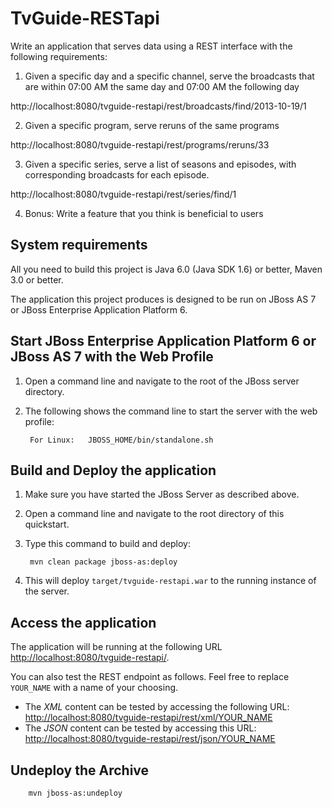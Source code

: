 TvGuide-RESTapi
===================

Write an application that serves data using a REST­ interface with the following requirements:
1) Given a specific day and a specific channel, serve the broadcasts that are within 07:00 AM the same day and 07:00 AM the following day

http://localhost:8080/tvguide-restapi/rest/broadcasts/find/2013-10-19/1

2) Given a specific program, serve reruns of the same programs

http://localhost:8080/tvguide-restapi/rest/programs/reruns/33

3) Given a specific series, serve a list of seasons and episodes, with corresponding broadcasts for each episode.

http://localhost:8080/tvguide-restapi/rest/series/find/1

4) Bonus: Write a feature that you think is beneficial to users

System requirements
-------------------

All you need to build this project is Java 6.0 (Java SDK 1.6) or better, Maven 3.0 or better.

The application this project produces is designed to be run on JBoss AS 7 or JBoss Enterprise Application Platform 6.

Start JBoss Enterprise Application Platform 6 or JBoss AS 7 with the Web Profile
-------------------------

1. Open a command line and navigate to the root of the JBoss server directory.
2. The following shows the command line to start the server with the web profile:

        For Linux:   JBOSS_HOME/bin/standalone.sh		

Build and Deploy the application
-------------------------

1. Make sure you have started the JBoss Server as described above.
2. Open a command line and navigate to the root directory of this quickstart.
3. Type this command to build and deploy:

        mvn clean package jboss-as:deploy

4. This will deploy `target/tvguide-restapi.war` to the running instance of the server.


Access the application 
---------------------

The application will be running at the following URL <http://localhost:8080/tvguide-restapi/>.

You can also test the REST endpoint as follows. Feel free to replace `YOUR_NAME` with a name of your choosing.

* The *XML* content can be tested by accessing the following URL: <http://localhost:8080/tvguide-restapi/rest/xml/YOUR_NAME>
* The *JSON* content can be tested by accessing this URL: <http://localhost:8080/tvguide-restapi/rest/json/YOUR_NAME>

Undeploy the Archive
--------------------

        mvn jboss-as:undeploy		

